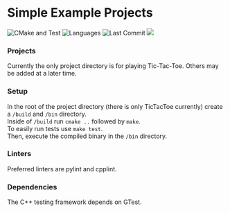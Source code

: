 # Simple Example Projects

![CMake and Test](https://github.com/EVictorson/simple_example_projects/actions/workflows/cmake.yml/badge.svg)
![Languages](https://img.shields.io/github/languages/count/evictorson/simple_example_projects)
![Last Commit](https://img.shields.io/github/last-commit/evictorson/simple_example_projects)
![](https://img.shields.io/github/commits-since/evictorson/simple_example_projects/v0.1-alpha)

### Projects
Currently the only project directory is for playing Tic-Tac-Toe.  Others may be added at a later time.  

### Setup
In the root of the project directory (there is only TicTacToe currently) create a `/build` and `/bin` directory.  
Inside of `/build` run `cmake ..` followed by `make`.    
To easily run tests use `make test`.  
Then, execute the compiled binary in the `/bin` directory.

### Linters
Preferred linters are pylint and cpplint.  

### Dependencies
The C++ testing framework depends on GTest.
